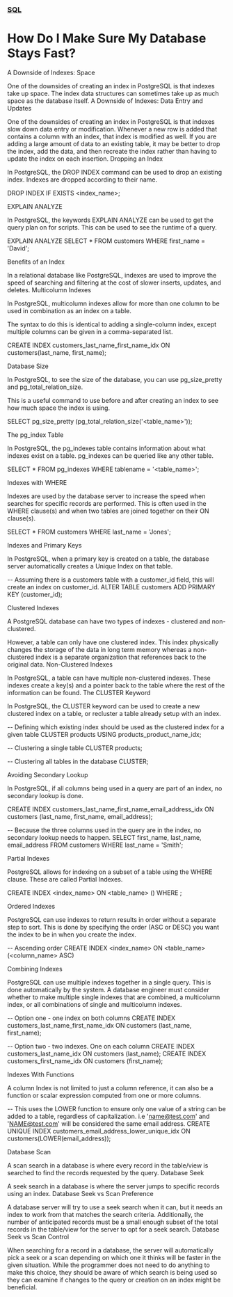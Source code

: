 ### [SQL](../README.md)
# How Do I Make Sure My Database Stays Fast?

A Downside of Indexes: Space

One of the downsides of creating an index in PostgreSQL is that indexes take up space. The index data structures can sometimes take up as much space as the database itself.
A Downside of Indexes: Data Entry and Updates

One of the downsides of creating an index in PostgreSQL is that indexes slow down data entry or modification. Whenever a new row is added that contains a column with an index, that index is modified as well. If you are adding a large amount of data to an existing table, it may be better to drop the index, add the data, and then recreate the index rather than having to update the index on each insertion.
Dropping an Index

In PostgreSQL, the DROP INDEX command can be used to drop an existing index. Indexes are dropped according to their name.

DROP INDEX IF EXISTS <index_name>;

EXPLAIN ANALYZE

In PostgreSQL, the keywords EXPLAIN ANALYZE can be used to get the query plan on for scripts. This can be used to see the runtime of a query.

EXPLAIN ANALYZE SELECT * FROM customers WHERE first_name = 'David';

Benefits of an Index

In a relational database like PostgreSQL, indexes are used to improve the speed of searching and filtering at the cost of slower inserts, updates, and deletes.
Multicolumn Indexes

In PostgreSQL, multicolumn indexes allow for more than one column to be used in combination as an index on a table.

The syntax to do this is identical to adding a single-column index, except multiple columns can be given in a comma-separated list.

CREATE INDEX customers_last_name_first_name_idx ON customers(last_name, first_name);

Database Size

In PostgreSQL, to see the size of the database, you can use pg_size_pretty and pg_total_relation_size.

This is a useful command to use before and after creating an index to see how much space the index is using.

SELECT pg_size_pretty (pg_total_relation_size('<table_name>'));

The pg_index Table

In PostgreSQL, the pg_indexes table contains information about what indexes exist on a table. pg_indexes can be queried like any other table.

SELECT *
FROM pg_indexes
WHERE tablename = '<table_name>';

Indexes with WHERE

Indexes are used by the database server to increase the speed when searches for specific records are performed. This is often used in the WHERE clause(s) and when two tables are joined together on their ON clause(s).

SELECT * FROM customers WHERE last_name = 'Jones';

Indexes and Primary Keys

In PostgreSQL, when a primary key is created on a table, the database server automatically creates a Unique Index on that table.

-- Assuming there is a customers table with a customer_id field, this will create an index on customer_id.
ALTER TABLE customers ADD PRIMARY KEY (customer_id);

Clustered Indexes

A PostgreSQL database can have two types of indexes - clustered and non-clustered.

However, a table can only have one clustered index. This index physically changes the storage of the data in long term memory whereas a non-clustered index is a separate organization that references back to the original data.
Non-Clustered Indexes

In PostgreSQL, a table can have multiple non-clustered indexes. These indexes create a key(s) and a pointer back to the table where the rest of the information can be found.
The CLUSTER Keyword

In PostgreSQL, the CLUSTER keyword can be used to create a new clustered index on a table, or recluster a table already setup with an index.

-- Defining which existing index should be used as the clustered index for a given table
CLUSTER products USING products_product_name_idx;


-- Clustering a single table
CLUSTER products;

-- Clustering all tables in the database
CLUSTER;

Avoiding Secondary Lookup

In PostgreSQL, if all columns being used in a query are part of an index, no secondary lookup is done.

CREATE INDEX customers_last_name_first_name_email_address_idx 
ON customers (last_name, first_name, email_address);

-- Because the three columns used in the query are in the index, no secondary lookup needs to happen.
SELECT first_name, last_name, email_address
FROM customers
WHERE last_name = 'Smith';

Partial Indexes

PostgreSQL allows for indexing on a subset of a table using the WHERE clause. These are called Partial Indexes.

CREATE INDEX <index_name>
ON <table_name> (<column>)
WHERE <condition>;

Ordered Indexes

PostgreSQL can use indexes to return results in order without a separate step to sort. This is done by specifying the order (ASC or DESC) you want the index to be in when you create the index.

-- Ascending order
CREATE INDEX <index_name> ON <table_name> (<column_name> ASC)

Combining Indexes

PostgreSQL can use multiple indexes together in a single query. This is done automatically by the system. A database engineer must consider whether to make multiple single indexes that are combined, a multicolumn index, or all combinations of single and multicolumn indexes.

-- Option one - one index on both columns
CREATE INDEX customers_last_name_first_name_idx ON customers (last_name, first_name);

-- Option two - two indexes. One on each column
CREATE INDEX customers_last_name_idx ON customers (last_name);
CREATE INDEX customers_first_name_idx ON customers (first_name);

Indexes With Functions

A column Index is not limited to just a column reference, it can also be a function or scalar expression computed from one or more columns.

-- This uses the LOWER function to ensure only one value of a string can be added to a table, regardless of capitalization. i.e 'name@test.com' and 'NAME@test.com' will be considered the same email address.
CREATE UNIQUE INDEX customers_email_address_lower_unique_idx 
ON customers(LOWER(email_address));

Database Scan

A scan search in a database is where every record in the table/view is searched to find the records requested by the query.
Database Seek

A seek search in a database is where the server jumps to specific records using an index.
Database Seek vs Scan Preference

A database server will try to use a seek search when it can, but it needs an index to work from that matches the search criteria. Additionally, the number of anticipated records must be a small enough subset of the total records in the table/view for the server to opt for a seek search.
Database Seek vs Scan Control

When searching for a record in a database, the server will automatically pick a seek or a scan depending on which one it thinks will be faster in the given situation. While the programmer does not need to do anything to make this choice, they should be aware of which search is being used so they can examine if changes to the query or creation on an index might be beneficial.
